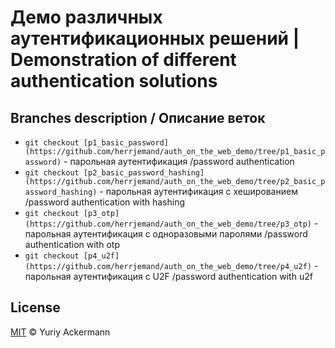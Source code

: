 # Демо различных аутентификационных решений | Demonstration of different authentication solutions

## Branches description / Описание веток

 - `git checkout [p1_basic_password](https://github.com/herrjemand/auth_on_the_web_demo/tree/p1_basic_password)` - парольная аутентификация /password authentication 
 - `git checkout [p2_basic_password_hashing](https://github.com/herrjemand/auth_on_the_web_demo/tree/p2_basic_password_hashing)` - парольная аутентификация с хешированием /password authentication with hashing
 - `git checkout [p3_otp](https://github.com/herrjemand/auth_on_the_web_demo/tree/p3_otp)` - парольная аутентификация с одноразовыми паролями /password authentication with otp
 - `git checkout [p4_u2f](https://github.com/herrjemand/auth_on_the_web_demo/tree/p4_u2f)` - парольная аутентификация с U2F /password authentication with u2f

## License

[MIT](https://github.com/herrjemand/auth_on_the_web_demo/blob/master/LICENSE.md) © Yuriy Ackermann